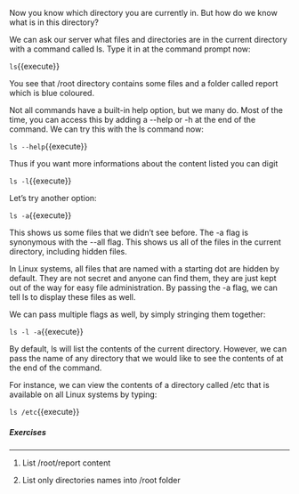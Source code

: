 Now you know which directory you are currently in. But how do we know what is in this directory?

We can ask our server what files and directories are in the current directory with a command called ls. Type it in at the command prompt now:

`ls`{{execute}}

You see that /root directory contains some files and a folder called report which is blue coloured.

Not all commands have a built-in help option, but we many do. Most of the time, you can access this by adding a --help or -h at the end of the command. We can try this with the ls command now:

`ls --help`{{execute}}

Thus if you want more informations about the content listed you can digit 

`ls -l`{{execute}}

Let’s try another option:

`ls -a`{{execute}}

This shows us some files that we didn’t see before. The -a flag is synonymous with the --all flag. This shows us all of the files in the current directory, including hidden files.

In Linux systems, all files that are named with a starting dot are hidden by default. They are not secret and anyone can find them, they are just kept out of the way for easy file administration. By passing the -a flag, we can tell ls to display these files as well.

We can pass multiple flags as well, by simply stringing them together:

`ls -l -a`{{execute}}

By default, ls will list the contents of the current directory. However, we can pass the name of any directory that we would like to see the contents of at the end of the command.

For instance, we can view the contents of a directory called /etc that is available on all Linux systems by typing:

`ls /etc`{{execute}}

##### Exercises
________

1. List /root/report content

2. List only directories names into /root folder

